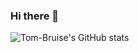 ### Hi there 👋

![Tom-Bruise's GitHub stats](https://github-readme-stats.vercel.app/api?username=Tom-Bruise&theme=outrun&show_icons=true&hide=contrib,prs)


<!--
**Tom-Bruise/Tom-Bruise** is a ✨ _special_ ✨ repository because its `README.md` (this file) appears on your GitHub profile.

Here are some ideas to get you started:

- 🔭 I’m currently working on ...
- 🌱 I’m currently learning ...
- 👯 I’m looking to collaborate on ...
- 🤔 I’m looking for help with ...
- 💬 Ask me about ...
- 📫 How to reach me: ...
- 😄 Pronouns: ...
- ⚡ Fun fact: ...
-->
